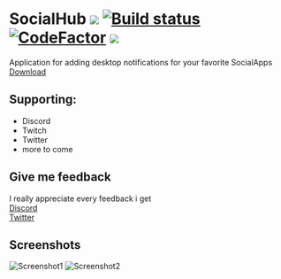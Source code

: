 SocialHub <a href="https://travis-ci.org/Nyasaki/SocialHub"><img src="https://travis-ci.org/Nyasaki/SocialHub.svg?branch=master"></a> [![Build status](https://ci.appveyor.com/api/projects/status/bd83b5mo3u6hu5nh?svg=true)](https://ci.appveyor.com/project/Nyasaki/socialhub) <a href="https://www.codefactor.io/repository/github/nyasaki/socialhub"><img src="https://www.codefactor.io/repository/github/nyasaki/socialhub/badge" alt="CodeFactor" /></a> <a href="https://discord.gg/tNHHMux"><img src="https://img.shields.io/badge/Discord-Nyasaki-blue.svg"></a>
=========
Application for adding desktop notifications for your favorite SocialApps<br/>
<a href="https://github.com/Nyasaki/SocialHub/releases">Download</a>

Supporting:
-----------
- Discord
- Twitch
- Twitter
- more to come

Give me feedback
-----------
I really appreciate every feedback i get </br>
<a href="https://discord.gg/HdNqAKF">Discord</a></br>
<a href="https://twitter.com/Nyasaki_DE?lang=de">Twitter</a>

Screenshots
-----------
![Screenshot1](https://i.imgur.com/pyAJqgN.png)
![Screenshot2](https://i.imgur.com/0xL9dFz.png)
